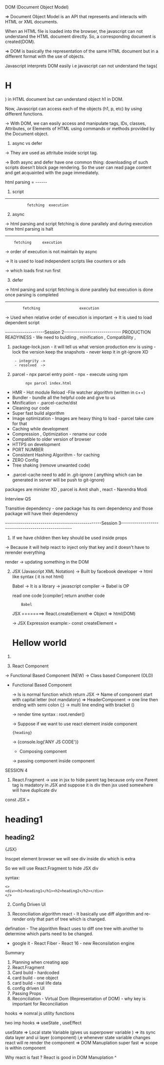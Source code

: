 DOM (Document Object Model)

=>  Document Object Model is an API that represents and interacts with HTML or XML documents.

When an HTML file is loaded into the browser, the javascript can not understand the HTML document directly. So, a corresponding document is created(DOM).

=> DOM is basically the representation of the same HTML document but in a different format with the use of objects.
 
 Javascript interprets DOM easily i.e javascript can not understand the tags(<h1>H</h1>) in HTML document but can understand object h1 in DOM. 
  
 Now, Javascript can access each of the objects (h1, p, etc) by using different functions.

-> With DOM, we can easily access and manipulate tags, IDs, classes, Attributes, or Elements of HTML using commands or methods provided by the Document object.


1. async vs defer 

-> They are used as attritube inside script tag.

-> Both async and defer have one common thing: downloading of such scripts doesn’t block page rendering.
 So the user can read page content and get acquainted with the page immediately.

html parsing =  ------


1. script 

  ------------                    -------------
              fetching  execution 



2. async

-> html parsing and script fetching is done parallely and during execution time html parsing is halt

  ------------------           --------------------
        fetching     execution 

-> order of execution is not maintain by async

-> It is used to load independent scripts like counters or ads

-> which loads first run first 

3. defer

-> html parsing and script fetching is done parallely but execution is done once parsing is completed

  ---------------------------------- 
            fetching                  execution


-> Used when relative order of execution is important
-> It is used to load dependent script



--------------------Session 2-----------------------------
PRODUCTION READYINESS - We need to buldling , minification , Compatibllity , 


1. package-lock.json - it will tell us what version production env is using
                     - lock the version keep the snapshots
                     - never keep it in git-ignore XD

        - integrity -> 
        - resolved  -> 

2. parcel -  npx parcel entry point   -  npx - execute using npm

             npx parcel index.html

 
  - HMR - Hot module Reload
      -File watcher algorithm (written in c++)
  - Bundler - bundle all the helpful code and give to us
  - Minification - .parcel-cache/dist
  - Cleaning our code
  - Super fast build algorithm
  - Image optimization - Images are heavy thing to load - parcel take care for that
  - Caching while development
  - Compression , Optimization - rename our code 
  - Compatible to older version of browser
  - HTTPS on development
  - PORT NUMBER
  - Consistent Hashing Algorithm - for caching
  - ZERO Config
  - Tree shaking (remove unwanted code)

  * .parcel-cache need to add in .git-ignore ( anything which can be generated in server will be push to git-ignore)

packages are minister XD , parcel is Amit shah , react - Narendra Modi





Interview QS

Transitive dependency - one package has its own dependency and those package will have their dependency



-------------------------------------------------Session 3-----------------------------------------------------

1) If we have children then key should be used inside props

-> Because it will help react to inject only that key and it doesn't have to rerender everything

render -> updating something in the DOM

   
<!-- React.createElement => Object => html(DOM) -->

2) JSX (Javascript XML Notation)
  -> Built by facebook developer
  -> html like syntax ( it is not html)

    Babel -> It is a library -> javascript compiler -> Babel is OP

      read one code  [compiler]   return another code

           Babel
    JSX  ========> React.createElement => Object => html(DOM)


    -> JSX Expression example:- const createElement = <h1>Hellow world</h1>


<!-- Super Powers of JSX -->

1. 


3) React Component

-> Functional Based Component (NEW)
-> Class based Component (OLD)

* Functional Based Component

  -> Is is normal function which return JSX
  -> Name of component start with capital letter (not mandatory) => HeaderComponent
  -> one line then ending with semi colon (;)
  -> multi line ending with bracket ()

  -> render time syntax :  root.render(<HeaderComponent />)

  -> Suppose if we want to use react element inside component 

      {heading}

  -> {console.log('ANY JS CODE')}


  * Composing component

   -> passing component inside component

SESSION 4


1. React.Fragment -> use in jsx to hide parent tag because only one Parent tag is madatory in JSX and suppose it is div then jsx used somewhere will have duplicate div

  const JSX = <div><h1>heading1</h1><h2>heading2</h2></div>

  <div>{JSX}</div>


  Inscpet element browser we will see div inside div which is extra

  So we will use React.Fragment to hide JSX div

  syntax: 

    <>
    <div><h1>heading1</h1><h2>heading2</h2></div>
    </>

2. Config Driven UI

3. Reconciliation algorithm react - It basically use diff algorithm and re-render only that part of tree which is changed.

  defination - The algorithm React uses to diff one tree with another to determine which parts need to be changed.

  - google it - React Fiber - React 16 - new Reconsilation engine



Summary 

  1. Planning when creating app
  2. React.Fragment
  3. Card build - hardcoded
  4. card build - one object
  5. card build - real life data
  6. config driven UI
  7. Passing Props
  8. Reconciliation - Virtual Dom (Representation of DOM) - why key is important for Reconciliation



hooks => nomral js utility functions

two imp hooks  => useState , useEffect

useState => Local state Variable   (gives us superpower variable )
         => its sync data layer and ui layer (component) i,e whenever state variable changes react will re render the component
         => DOM Manuplation super fast
         => scope is within component

Why react is fast ? React is good in DOM Manuplation ^